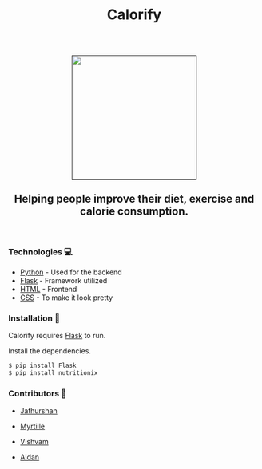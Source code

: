 <h1 align="center"> Calorify </h1>
<br>


<h2 align="center">
  <a href=""><img src="https://i.ibb.co/XjKZ4vP/calorify.png" width="250"/></a>
    <br>
    <br>
  Helping people improve their diet, exercise and calorie consumption.
</h2>

<br>


### Technologies :computer:

* [Python] - Used for the backend
* [Flask] - Framework utilized
* [HTML] - Frontend
* [CSS] - To make it look pretty

### Installation :wrench:

Calorify requires [Flask] to run.

Install the dependencies.

```sh
$ pip install Flask
$ pip install nutritionix
```

### Contributors :goat:

* [Jathurshan]
* [Myrtille]
* [Vishvam]
* [Aidan]


   [Jathurshan]: <https://github.com/Jathurshan-T>
   [Myrtille]: <https://github.com/MyrtilleAlesia>
   [Vishvam]: <https://github.com/VishvamPorwal>
   [Aidan]: <https://github.com/aidantrabs>

   [Python]: <https://www.python.org/>
   [HTML]: <https://developer.mozilla.org/en-US/docs/Web/HTML>
   [CSS]: <https://developer.mozilla.org/en-US/docs/Web/CSS>
   [Flask]: <https://flask.palletsprojects.com/en/1.1.x/>

   [Nutritionix]: <https://www.nutritionix.com/business/api>

